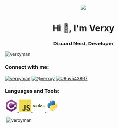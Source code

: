 <p align='center'><a href="#"><img height=auto width=auto src="https://discord.c99.nl/widget/theme-1/798996902128386148.png" height="1000px"/></a></p>

<h1 align="center">Hi 👋, I'm Verxy</h1>
<h3 align="center">Discord Nerd, Developer</h3>

<p align="left"> <img src="https://komarev.com/ghpvc/?username=verxyman&label=Profile%20views&color=0e75b6&style=flat" alt="verxyman" /> </p>

<h3 align="left">Connect with me:</h3>
<p align="left">
<a href="https://twitter.com/verxyman" target="blank"><img align="center" src="https://raw.githubusercontent.com/rahuldkjain/github-profile-readme-generator/master/src/images/icons/Social/twitter.svg" alt="verxyman" height="30" width="40" /></a>
<a href="https://www.youtube.com/c/@verxxy" target="blank"><img align="center" src="https://raw.githubusercontent.com/rahuldkjain/github-profile-readme-generator/master/src/images/icons/Social/youtube.svg" alt="@verxxy" height="30" width="40" /></a>
<a href="https://discord.gg/U8uv5438R7" target="blank"><img align="center" src="https://raw.githubusercontent.com/rahuldkjain/github-profile-readme-generator/master/src/images/icons/Social/discord.svg" alt="U8uv5438R7" height="30" width="40" /></a>
</p>

<h3 align="left">Languages and Tools:</h3>
<p align="left"> <a href="https://www.w3schools.com/cs/" target="_blank" rel="noreferrer"> <img src="https://raw.githubusercontent.com/devicons/devicon/master/icons/csharp/csharp-original.svg" alt="csharp" width="40" height="40"/> </a> <a href="https://developer.mozilla.org/en-US/docs/Web/JavaScript" target="_blank" rel="noreferrer"> <img src="https://raw.githubusercontent.com/devicons/devicon/master/icons/javascript/javascript-original.svg" alt="javascript" width="40" height="40"/> </a> <a href="https://nodejs.org" target="_blank" rel="noreferrer"> <img src="https://raw.githubusercontent.com/devicons/devicon/master/icons/nodejs/nodejs-original-wordmark.svg" alt="nodejs" width="40" height="40"/> </a> <a href="https://www.python.org" target="_blank" rel="noreferrer"> <img src="https://raw.githubusercontent.com/devicons/devicon/master/icons/python/python-original.svg" alt="python" width="40" height="40"/> </a> </p>

<p>&nbsp;<img align="center" src="https://github-readme-stats.vercel.app/api?username=verxyman&show_icons=true&locale=en" alt="verxyman" /></p>
